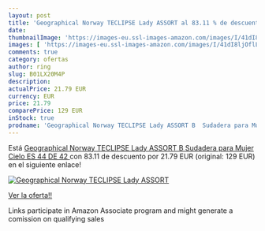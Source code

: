```yaml
---
layout: post
title: 'Geographical Norway TECLIPSE Lady ASSORT al 83.11 % de descuento'
date: 
thumbnailImage: 'https://images-eu.ssl-images-amazon.com/images/I/41dI8ljOflL._SL200_.jpg'
images: [ 'https://images-eu.ssl-images-amazon.com/images/I/41dI8ljOflL._SL200_.jpg' ]
comments: true
category: ofertas
author: ring
slug: B01LX20M4P
description:
actualPrice: 21.79 EUR
currency: EUR
price: 21.79
comparePrice: 129 EUR
inStock: true
prodname: 'Geographical Norway TECLIPSE Lady ASSORT B  Sudadera para Mujer  Cielo ES 44  DE 42 '
---
```


Está [Geographical Norway TECLIPSE Lady ASSORT B  Sudadera para Mujer  Cielo ES 44  DE 42 ](https://www.amazon.es/dp/B01LX20M4P/?tag=tolees-21) con 83.11 de descuento por 21.79 EUR (original: 129 EUR) en el siguiente enlace!

[![Geographical Norway TECLIPSE Lady ASSORT](https://images-eu.ssl-images-amazon.com/images/I/41dI8ljOflL._SL200_.jpg)](https://www.amazon.es/dp/B01LX20M4P/?tag=tolees-21)

[Ver la oferta!!](https://www.amazon.es/dp/B01LX20M4P/?tag=tolees-21)

Links participate in Amazon Associate program and might generate a comission on qualifying sales


